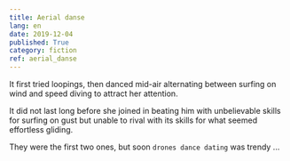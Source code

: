 ```yaml
---
title: Aerial danse
lang: en
date: 2019-12-04
published: True
category: fiction
ref: aerial_danse
---    
```


It first tried loopings, then danced mid-air alternating between surfing on wind and speed diving to attract her attention. 

It did not last long before she joined in beating him with unbelievable skills for surfing on gust but unable to rival with 
its skills for what seemed effortless gliding.

They were the first two ones, but soon `drones dance dating` was trendy ...
